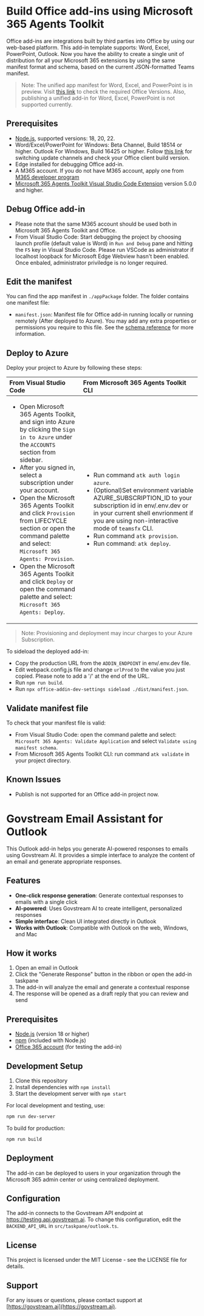 # Build Office add-ins using Microsoft 365 Agents Toolkit
Office add-ins are integrations built by third parties into Office by using our web-based platform. This add-in template supports: Word, Excel, PowerPoint, Outlook.
Now you have the ability to create a single unit of distribution for all your Microsoft 365 extensions by using the same manifest format and schema, based on the current JSON-formatted Teams manifest.

> Note:
> The unified app manifest for Word, Excel, and PowerPoint is in preview. Visit [this link](https://aka.ms/officeversions) to check the required Office Versions. Also, publishing a unified add-in for Word, Excel, PowerPoint is not supported currently.

## Prerequisites

- [Node.js](https://nodejs.org/), supported versions: 18, 20, 22.
- Word/Excel/PowerPoint for Windows: Beta Channel, Build 18514 or higher. Outlook For Windows, Build 16425 or higher. Follow [this link](https://github.com/OfficeDev/TeamsFx/wiki/How-to-switch-Outlook-client-update-channel-and-verify-Outlook-client-build-version) for switching update channels and check your Office client build version.
- Edge installed for debugging Office add-in.
- A M365 account. If you do not have M365 account, apply one from [M365 developer program](https://developer.microsoft.com/en-us/microsoft-365/dev-program)
- [Microsoft 365 Agents Toolkit Visual Studio Code Extension](https://aka.ms/teams-toolkit) version 5.0.0 and higher.

## Debug Office add-in
- Please note that the same M365 account should be used both in Microsoft 365 Agents Toolkit and Office.
- From Visual Studio Code: Start debugging the project by choosing launch profile (default value is Word) in `Run and Debug` pane and hitting the `F5` key in Visual Studio Code. Please run VSCode as administrator if localhost loopback for Microsoft Edge Webview hasn't been enabled. Once enbaled, administrator priviledge is no longer required.

## Edit the manifest

You can find the app manifest in `./appPackage` folder. The folder contains one manifest file:
* `manifest.json`: Manifest file for Office add-in running locally or running remotely (After deployed to Azure).
You may add any extra properties or permissions you require to this file. See the [schema reference](https://raw.githubusercontent.com/OfficeDev/microsoft-teams-app-schema/preview/op/extensions/MicrosoftTeams.schema.json) for more information.

## Deploy to Azure

Deploy your project to Azure by following these steps:

| From Visual Studio Code                                                                                                                                                                                                                                                                                                                                                  | From Microsoft 365 Agents Toolkit CLI                                                                                                                                                                                                                    |
| :----------------------------------------------------------------------------------------------------------------------------------------------------------------------------------------------------------------------------------------------------------------------------------------------------------------------------------------------------------------------- | :---------------------------------------------------------------------------------------------------------------------------------------------------------------------------------------------------------------------------------- |
| <ul><li>Open Microsoft 365 Agents Toolkit, and sign into Azure by clicking the `Sign in to Azure` under the `ACCOUNTS` section from sidebar.</li> <li>After you signed in, select a subscription under your account.</li><li>Open the Microsoft 365 Agents Toolkit and click `Provision` from LIFECYCLE section or open the command palette and select: `Microsoft 365 Agents: Provision`.</li><li>Open the Microsoft 365 Agents Toolkit and click `Deploy` or open the command palette and select: `Microsoft 365 Agents: Deploy`.</li></ul> | <ul> <li>Run command `atk auth login azure`.</li> <li>(Optional)Set environment variable AZURE_SUBSCRIPTION_ID to your subscription id in env/.env.dev or in your current shell envrionment if you are using non-interactive mode of `teamsfx` CLI.</li> <li> Run command `atk provision`.</li> <li>Run command: `atk deploy`. </li></ul> |
> Note: Provisioning and deployment may incur charges to your Azure Subscription.

To sideload the deployed add-in:

- Copy the production URL from the `ADDIN_ENDPOINT` in env/.env.dev file.
- Edit webpack.config.js file and change `urlProd` to the value you just copied. Please note to add a '/' at the end of the URL.
- Run `npm run build`.
- Run `npx office-addin-dev-settings sideload ./dist/manifest.json`.

## Validate manifest file

To check that your manifest file is valid:

- From Visual Studio Code: open the command palette and select: `Microsoft 365 Agents: Validate Application` and select `Validate using manifest schema`.
- From Microsoft 365 Agents Toolkit CLI: run command `atk validate` in your project directory.

## Known Issues
- Publish is not supported for an Office add-in project now.

# Govstream Email Assistant for Outlook

This Outlook add-in helps you generate AI-powered responses to emails using Govstream AI. It provides a simple interface to analyze the content of an email and generate appropriate responses.

## Features

- **One-click response generation**: Generate contextual responses to emails with a single click
- **AI-powered**: Uses Govstream AI to create intelligent, personalized responses
- **Simple interface**: Clean UI integrated directly in Outlook
- **Works with Outlook**: Compatible with Outlook on the web, Windows, and Mac

## How it works

1. Open an email in Outlook
2. Click the "Generate Response" button in the ribbon or open the add-in taskpane
3. The add-in will analyze the email and generate a contextual response
4. The response will be opened as a draft reply that you can review and send

## Prerequisites

- [Node.js](https://nodejs.org) (version 18 or higher)
- [npm](https://www.npmjs.com/) (included with Node.js)
- [Office 365 account](https://www.office.com/) (for testing the add-in)

## Development Setup

1. Clone this repository
2. Install dependencies with `npm install`
3. Start the development server with `npm start`

For local development and testing, use:

```bash
npm run dev-server
```

To build for production:

```bash
npm run build
```

## Deployment

The add-in can be deployed to users in your organization through the Microsoft 365 admin center or using centralized deployment.

## Configuration

The add-in connects to the Govstream API endpoint at https://testing.api.govstream.ai. To change this configuration, edit the `BACKEND_API_URL` in `src/taskpane/outlook.ts`.

## License

This project is licensed under the MIT License - see the LICENSE file for details.

## Support

For any issues or questions, please contact support at [https://govstream.ai](https://govstream.ai).